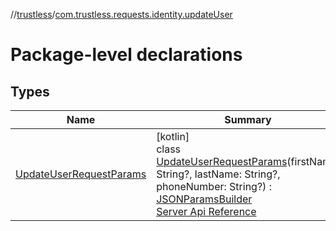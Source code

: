 //[trustless](../../index.md)/[com.trustless.requests.identity.updateUser](index.md)

# Package-level declarations

## Types

| Name | Summary |
|---|---|
| [UpdateUserRequestParams](-update-user-request-params/index.md) | [kotlin]<br>class [UpdateUserRequestParams](-update-user-request-params/index.md)(firstName: String?, lastName: String?, phoneNumber: String?) : [JSONParamsBuilder](../com.trustless.params/-j-s-o-n-params-builder/index.md)<br>[Server Api Reference](https://developer.staq.io/docs/apis/identity#/User%20management/Update%20a%20user) |
